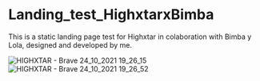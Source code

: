 # Landing_test_HighxtarxBimba
This is a static landing page test for Highxtar in colaboration with Bimba y Lola, designed and developed by me.

![HIGHXTAR  - Brave 24_10_2021 19_26_15](https://user-images.githubusercontent.com/55841405/138605704-bf21cff4-9795-420b-a035-d6e9694ea785.png)
![HIGHXTAR  - Brave 24_10_2021 19_26_52](https://user-images.githubusercontent.com/55841405/138605706-c56578c9-7ee9-4db4-8c2c-38f22b24c22d.png)
